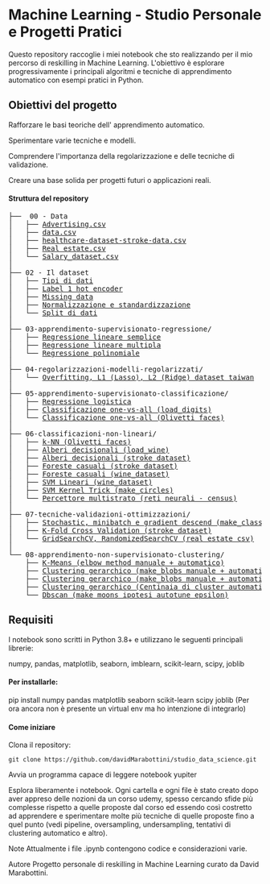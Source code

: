 # Machine Learning - Studio Personale e Progetti Pratici
Questo repository raccoglie i miei notebook che sto realizzando per il mio percorso di reskilling in Machine Learning. L'obiettivo è esplorare progressivamente i principali algoritmi e tecniche di apprendimento automatico con esempi pratici in Python.

## Obiettivi del progetto
Rafforzare le basi teoriche dell' apprendimento automatico.

Sperimentare varie tecniche e modelli.

Comprendere l'importanza della regolarizzazione e delle tecniche di validazione.

Creare una base solida per progetti futuri o applicazioni reali.

#### Struttura del repository
<pre>
├──  00 - Data
│   ├── <a href="./00-data/advertising.csv">Advertising.csv</a>
│   ├── <a href="./00-data/data.csv">data.csv</a>
│   ├── <a href="./00-data/healthcare-dataset-stroke-data.csv">healthcare-dataset-stroke-data.csv</a>
│   ├── <a href="./00-data/Real estate.csv">Real estate.csv</a>
│   └── <a href="./00-data/Salary_dataset.csv">Salary_dataset.csv</a>
│
├── 02 - Il dataset
│   ├── <a href="./02-il-dataset/13-tipi_dati.ipynb">Tipi di dati</a>
│   ├── <a href="./02-il-dataset/14-label-1h-encoder.ipynb">Label 1 hot encoder</a>
│   ├── <a href="./02-il-dataset/15-missing-data.ipynb">Missing data</a>
│   ├── <a href="./02-il-dataset/17-normalizzazione_e_standardizzazione.ipynb">Normalizzazione e standardizzazione</a>
│   └── <a href="./02-il-dataset/19-split_dati.ipynb">Split di dati</a>
│
├── 03-apprendimento-supervisionato-regressione/
│   ├── <a href="./03-apprendimento-supervisionato-regressione/23-regressione-lineare-semplice.ipynb">Regressione lineare semplice</a>
│   ├── <a href="./03-apprendimento-supervisionato-regressione/25-regressione-lineare-multipla.ipynb">Regressione lineare multipla</a>
│   └── <a href="./03-apprendimento-supervisionato-regressione/27-polynomial-regression.ipynb">Regressione polinomiale</a>
│
├── 04-regolarizzazioni-modelli-regolarizzati/
│   └── <a href="./04-regolarizzazioni-modelli-regolarizzati/31-overfitting-l1-l2.ipynb">Overfitting, L1 (Lasso), L2 (Ridge) dataset taiwan</a>
│
├── 05-apprendimento-supervisionato-classificazione/
│   ├── <a href="./05-apprendimento-supervisionato-classificazione/33-regressione-logistica.ipynb">Regressione logistica</a>
│   ├── <a href="./05-apprendimento-supervisionato-classificazione/35-classificazione_onevsall.ipynb">Classificazione one-vs-all (load_digits)</a>
│   └── <a href="./05-apprendimento-supervisionato-classificazione/35.2-classificazione_onevsall-olivetti_faces.ipynb">Classificazione one-vs-all (Olivetti faces)</a>
│
├── 06-classificazioni-non-lineari/
│   ├── <a href="./06-classificazioni-non-lineari/37-knn.ipynb">k-NN (Olivetti faces)</a>
│   ├── <a href="./06-classificazioni-non-lineari/39-alberi-decisionali.ipynb">Alberi decisionali (load_wine)</a>
│   ├── <a href="./06-classificazioni-non-lineari/39-failed-alberi-decisionali.ipynb">Alberi decisionali (stroke dataset)</a>
│   ├── <a href="./06-classificazioni-non-lineari/41-foreste-casuali.ipynb">Foreste casuali (stroke dataset)</a>
│   ├── <a href="./06-classificazioni-non-lineari/41.2-foreste-casuali.ipynb">Foreste casuali (wine_dataset)</a>
│   ├── <a href="./06-classificazioni-non-lineari/43-svm-lineari.ipynb">SVM Lineari (wine_dataset)</a>
│   ├── <a href="./06-classificazioni-non-lineari/45-svn-kernel-trick.ipynb">SVM Kernel Trick (make_circles)</a>
│   └── <a href="./06-classificazioni-non-lineari/48-percettore-multistrato-rete-neurale.ipynb">Percettore multistrato (reti neurali - census)</a>
│
├── 07-tecniche-validazioni-ottimizzazioni/
│   ├── <a href="./07-tecniche-validazioni-ottimizzazioni/50-stochastic-minibatch-gradient-desc.ipynb">Stochastic, minibatch e gradient descend (make_classification)</a>
│   ├── <a href="./07-tecniche-validazioni-ottimizzazioni/52-k-fold-cross-validation.ipynb">K-Fold Cross Validation (stroke dataset)</a>
│   └── <a href="./07-tecniche-validazioni-ottimizzazioni/54-gridsearchcv-randomsearchcv.ipynb">GridSearchCV, RandomizedSearchCV (real estate csv)</a>
│
└── 08-apprendimento-non-supervisionato-clustering/
    ├── <a href="./08-apprendimento-non-supervisionato-clustering/56-kmeans.ipynb">K-Means (elbow method manuale + automatico)</a>
    ├── <a href="./08-apprendimento-non-supervisionato-clustering/58-clustering-gerarchico.ipynb">Clustering gerarchico (make_blobs manuale + automatico)</a>
    ├── <a href="./08-apprendimento-non-supervisionato-clustering/58.2-clustering-gerarchico-ottimizzato.ipynb">Clustering gerarchico (make_blobs manuale + automatico)</a>
    ├── <a href="./08-apprendimento-non-supervisionato-clustering/58.3-clustering-gerarchico-ottimizzato.ipynb">Clustering gerarchico (Centinaia di cluster automatico ottimizzato)</a>
    └── <a href="./08-apprendimento-non-supervisionato-clustering/60-dbscan.ipynb">Dbscan (make_moons ipotesi autotune epsilon)</a>
</pre>
## Requisiti
I notebook sono scritti in Python 3.8+ e utilizzano le seguenti principali librerie:

numpy, pandas, matplotlib, seaborn, imblearn, scikit-learn, scipy, joblib

#### Per installarle:

pip install numpy pandas matplotlib seaborn scikit-learn scipy joblib
(Per ora ancora non è presente un virtual env ma ho intenzione di integrarlo)

#### Come iniziare
Clona il repository:
```
git clone https://github.com/davidMarabottini/studio_data_science.git
```

Avvia un programma capace di leggere notebook yupiter

Esplora liberamente i notebook. Ogni cartella e ogni file è stato creato dopo aver appreso delle nozioni da un corso udemy, spesso cercando sfide più complesse rispetto a quelle proposte dal corso ed essendo così costretto ad apprendere e sperimentare molte più tecniche di quelle proposte fino a quel punto (vedi pipeline, oversampling, undersampling, tentativi di clustering automatico e altro).

Note
Attualmente i file .ipynb contengono codice e considerazioni varie.

Autore
Progetto personale di reskilling in Machine Learning curato da David Marabottini.
